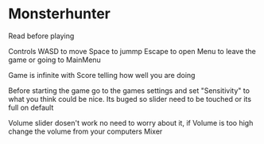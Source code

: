# Monsterhunter
Read before playing 

Controls 
WASD to move
Space to jummp
Escape to open Menu to leave  the game or going to MainMenu

Game is infinite with Score telling how well you are doing

Before starting the game go to the games settings and set "Sensitivity" to what you think could be nice. Its buged so slider need to be touched or its full on default

Volume slider dosen't work no need to worry about it, if Volume is too high change the volume from your computers Mixer
